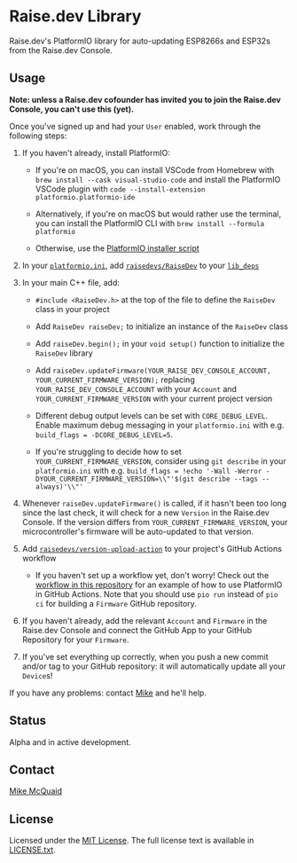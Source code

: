 # Raise.dev Library

Raise.dev's PlatformIO library for auto-updating ESP8266s and ESP32s from the Raise.dev Console.

## Usage

**Note: unless a Raise.dev cofounder has invited you to join the Raise.dev Console, you can't use this (yet).**

Once you've signed up and had your `User` enabled, work through the following steps:

1. If you haven't already, install PlatformIO:
    - If you're on macOS, you can install VSCode from Homebrew with `brew install --cask visual-studio-code` and install the PlatformIO VSCode plugin with `code --install-extension platformio.platformio-ide`

    - Alternatively, if you're on macOS but would rather use the terminal, you can install the PlatformIO CLI with `brew install --formula platformio`

    - Otherwise, use the [PlatformIO installer script](https://docs.platformio.org/en/latest/core/installation/methods/installer-script.html)

2. In your [`platformio.ini`](https://docs.platformio.org/en/latest/projectconf/index.html), add [`raisedevs/RaiseDev`](https://registry.platformio.org/libraries/raisedevs/RaiseDev) to your [`lib_deps`](https://docs.platformio.org/en/latest/projectconf/sections/env/options/library/lib_deps.html)

3. In your main C++ file, add:
    - `#include <RaiseDev.h>` at the top of the file to define the `RaiseDev` class in your project

    - Add `RaiseDev raiseDev;` to initialize an instance of the `RaiseDev` class

    - Add `raiseDev.begin();` in your `void setup()` function to initialize the `RaiseDev` library

    - Add `raiseDev.updateFirmware(YOUR_RAISE_DEV_CONSOLE_ACCOUNT, YOUR_CURRENT_FIRMWARE_VERSION);` replacing `YOUR_RAISE_DEV_CONSOLE_ACCOUNT` with your `Account` and `YOUR_CURRENT_FIRMWARE_VERSION` with your current project version

    - Different debug output levels can be set with `CORE_DEBUG_LEVEL`.
      Enable maximum debug messaging in your `platformio.ini` with e.g. `build_flags = -DCORE_DEBUG_LEVEL=5`.

    - If you're struggling to decide how to set `YOUR_CURRENT_FIRMWARE_VERSION`, consider using `git describe` in your `platformio.ini` with e.g. `build_flags = !echo '-Wall -Werror -DYOUR_CURRENT_FIRMWARE_VERSION=\\"'$(git describe --tags --always)'\\"'`

4. Whenever `raiseDev.updateFirmware()` is called, if it hasn't been too long since the last check, it will check for a new `Version` in the Raise.dev Console.
   If the version differs from `YOUR_CURRENT_FIRMWARE_VERSION`, your microcontroller's firmware will be auto-updated to that version.

5. Add [`raisedevs/version-upload-action`](https://github.com/raisedevs/version-upload-action) to your project's GitHub Actions workflow
    - If you haven't set up a workflow yet, don't worry!
      Check out the [workflow in this repository](https://github.com/raisedevs/raise-dev-library/blob/main/.github/workflows/build.yml) for an example of how to use PlatformIO in GitHub Actions.
      Note that you should use `pio run` instead of `pio ci` for building a `Firmware` GitHub repository.

6. If you haven't already, add the relevant `Account` and `Firmware` in the Raise.dev Console and connect the GitHub App to your GitHub Repository for your `Firmware`.

7. If you've set everything up correctly, when you push a new commit and/or tag to your GitHub repository: it will automatically update all your `Device`s!

If you have any problems: contact [Mike](mailto:mike@raise.dev) and he'll help.

## Status

Alpha and in active development.

## Contact

[Mike McQuaid](mailto:mike@raise.dev)

## License

Licensed under the [MIT License](https://en.wikipedia.org/wiki/MIT_License).
The full license text is available in [LICENSE.txt](https://github.com/raisedevs/raise-dev-library/blob/master/LICENSE.txt).
